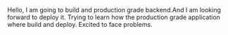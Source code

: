 Hello, I am going to build and production grade backend.And I am looking forward to deploy it. Trying to learn how the production grade application where build and deploy. Excited to face problems.